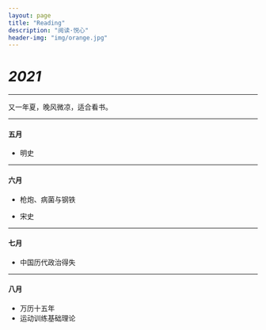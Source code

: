 ```yaml
---
layout: page
title: "Reading"
description: "阅读·悦心"
header-img: "img/orange.jpg"
---
```


# *2021*
---

又一年夏，晚风微凉，适合看书。


---

#### 五月

* 明史

---

#### 六月

* 枪炮、病菌与钢铁

* 宋史

---

#### 七月

* 中国历代政治得失

---

#### 八月

* 万历十五年
* 运动训练基础理论
